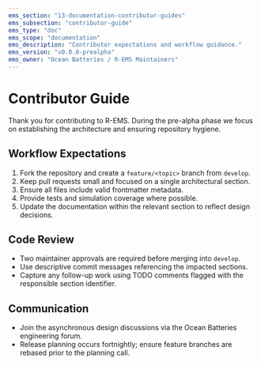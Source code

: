 ```yaml
---
ems_section: "13-documentation-contributor-guides"
ems_subsection: "contributor-guide"
ems_type: "doc"
ems_scope: "documentation"
ems_description: "Contributor expectations and workflow guidance."
ems_version: "v0.0.0-prealpha"
ems_owner: "Ocean Batteries / R-EMS Maintainers"
---
```


# Contributor Guide

Thank you for contributing to R-EMS. During the pre-alpha phase we focus on establishing the architecture and ensuring repository hygiene.

## Workflow Expectations

1. Fork the repository and create a `feature/<topic>` branch from `develop`.
2. Keep pull requests small and focused on a single architectural section.
3. Ensure all files include valid frontmatter metadata.
4. Provide tests and simulation coverage where possible.
5. Update the documentation within the relevant section to reflect design decisions.

## Code Review

- Two maintainer approvals are required before merging into `develop`.
- Use descriptive commit messages referencing the impacted sections.
- Capture any follow-up work using TODO comments flagged with the responsible section identifier.

## Communication

- Join the asynchronous design discussions via the Ocean Batteries engineering forum.
- Release planning occurs fortnightly; ensure feature branches are rebased prior to the planning call.
